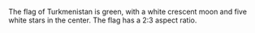 The flag of Turkmenistan is green, with a white crescent moon and five white stars in the center. The flag has a 2:3 aspect ratio.